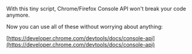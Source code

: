 With this tiny script, Chrome/Firefox Console API won't break your code anymore.

Now you can use all of these without worrying about anything:

[https://developer.chrome.com/devtools/docs/console-api](https://developer.chrome.com/devtools/docs/console-api)
